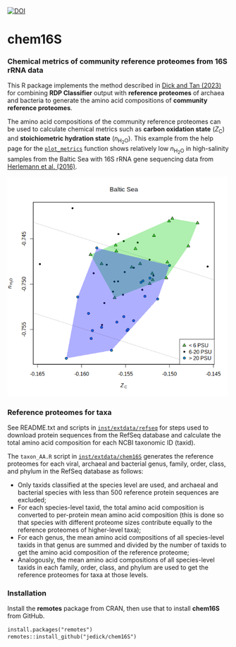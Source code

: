 [![DOI](https://zenodo.org/badge/DOI/10.5281/zenodo.6793059.svg)](https://doi.org/10.5281/zenodo.6793059)

# chem16S

### Chemical metrics of community reference proteomes from 16S rRNA data

This R package implements the method described in [Dick and Tan (2023)](https://doi.org/10.1007/s00248-022-01988-9) for combining **RDP Classifier** output with **reference proteomes** of archaea and bacteria to generate the amino acid compositions of **community reference proteomes**.

The amino acid compositions of the community reference proteomes can be used to calculate chemical metrics such as **carbon oxidation state** (*Z*<sub>C</sub>) and **stoichiometric hydration state** (*n*<sub>H<sub>2</sub>O</sub>).
This example from the help page for the [`plot_metrics`](man/plot_metrics.Rd) function shows relatively low *n*<sub>H<sub>2</sub>O</sub> in high-salinity samples from the Baltic Sea with 16S rRNA gene sequencing data from [Herlemann et al. (2016)](https://doi.org/10.3389/fmicb.2016.01883).

<!-- Default image is too big
![chem16S::plot_metrics example: Baltic Sea nH2O-ZC plot](inst/images/plot_metrics.png)
-->
<img src="inst/images/plot_metrics.png" alt="chem16S::plot_metrics example: Baltic Sea nH2O-ZC plot" width="500" />

### Reference proteomes for taxa

See README.txt and scripts in [`inst/extdata/refseq`](inst/extdata/refseq) for steps used to download protein sequences from the RefSeq database and calculate the total amino acid composition for each NCBI taxonomic ID (taxid).

The `taxon_AA.R` script in [`inst/extdata/chem16S`](inst/extdata/chem16S) generates the reference proteomes for each viral, archaeal and bacterial genus, family, order, class, and phylum in the RefSeq database as follows:

* Only taxids classified at the species level are used, and archaeal and bacterial species with less than 500 reference protein sequences are excluded;
* For each species-level taxid, the total amino acid composition is converted to per-protein mean amino acid composition (this is done so that species with different proteome sizes contribute equally to the reference proteomes of higher-level taxa);
* For each genus, the mean amino acid compositions of all species-level taxids in that genus are summed and divided by the number of taxids to get the amino acid composition of the reference proteome;
* Analogously, the mean amino acid compositions of all species-level taxids in each family, order, class, and phylum are used to get the reference proteomes for taxa at those levels.

### Installation

Install the **remotes** package from CRAN, then use that to install **chem16S** from GitHub.

```
install.packages("remotes")
remotes::install_github("jedick/chem16S")
```
